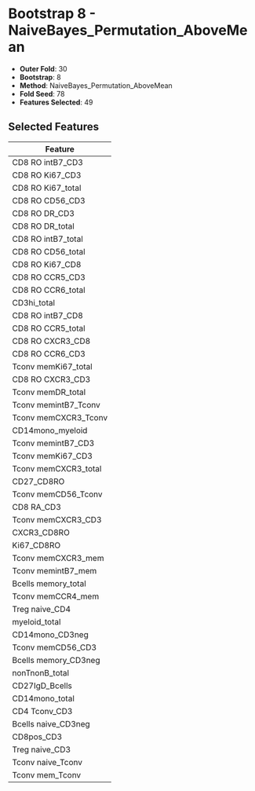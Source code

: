 # Bootstrap 8 - NaiveBayes_Permutation_AboveMean

- **Outer Fold**: 30
- **Bootstrap**: 8
- **Method**: NaiveBayes_Permutation_AboveMean
- **Fold Seed**: 78
- **Features Selected**: 49

## Selected Features

| Feature |
|---------|
| CD8 RO intB7_CD3 |
| CD8  RO Ki67_CD3 |
| CD8 RO Ki67_total |
| CD8 RO CD56_CD3 |
| CD8 RO DR_CD3 |
| CD8 RO DR_total |
| CD8 RO intB7_total |
| CD8 RO CD56_total |
| CD8 RO Ki67_CD8 |
| CD8 RO CCR5_CD3 |
| CD8 RO CCR6_total |
| CD3hi_total |
| CD8 RO intB7_CD8 |
| CD8 RO CCR5_total |
| CD8 RO CXCR3_CD8 |
| CD8 RO CCR6_CD3 |
| Tconv memKi67_total |
| CD8 RO CXCR3_CD3 |
| Tconv memDR_total |
| Tconv memintB7_Tconv |
| Tconv memCXCR3_Tconv |
| CD14mono_myeloid |
| Tconv memintB7_CD3 |
| Tconv memKi67_CD3 |
| Tconv memCXCR3_total |
| CD27_CD8RO |
| Tconv memCD56_Tconv |
| CD8 RA_CD3 |
| Tconv memCXCR3_CD3 |
| CXCR3_CD8RO |
| Ki67_CD8RO |
| Tconv memCXCR3_mem |
| Tconv memintB7_mem |
| Bcells memory_total |
| Tconv memCCR4_mem |
| Treg naive_CD4 |
| myeloid_total |
| CD14mono_CD3neg |
| Tconv memCD56_CD3 |
| Bcells memory_CD3neg |
| nonTnonB_total |
| CD27IgD_Bcells |
| CD14mono_total |
| CD4 Tconv_CD3 |
| Bcells naive_CD3neg |
| CD8pos_CD3 |
| Treg naive_CD3 |
| Tconv naive_Tconv |
| Tconv mem_Tconv |
